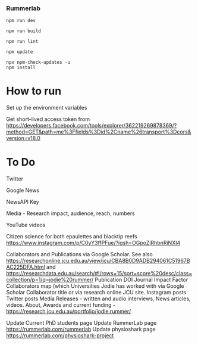 ### Rummerlab

`npm run dev`

`npm run build`

`npm run lint`

`npm update`

```
npx npm-check-updates -u
npm install
```

# How to run

Set up the environment variables

Get short-lived access token from https://developers.facebook.com/tools/explorer/362219269878369/?method=GET&path=me%3Ffields%3Did%2Cname%26transport%3Dcors&version=v18.0

# To Do

Twitter

Google News

NewsAPI Key

Media - Research impact, audience, reach, numbers

YouTube videos

Citizen science for both epaulettes and blacktip reefs https://www.instagram.com/p/C0yY3ffPFue/?igsh=OGpoZjRhbnRiNXI4

Collaborators and Publications via Google Scholar. See also https://researchonline.jcu.edu.au/view/jcu/CBA8B0D9ADB294061C51967BAC225DFA.html and https://researchdata.edu.au/search/#!/rows=15/sort=score%20desc/class=collection/p=1/q=jodie%20rummer/
Publication DOI
Journal Impact Factor 
Collaborators map (which Universities Jodie has worked with via Google Scholar Collaborator title or via research online JCU site.
Instagram posts
Twitter posts
Media Releases - written and audio interviews, News articles, videos.
About, Awards and current funding - https://research.jcu.edu.au/portfolio/jodie.rummer/

Update Current PhD students page 
Update RummerLab page https://rummerlab.com/rummerlab
Update physioshark page https://rummerlab.com/physioshark-project
